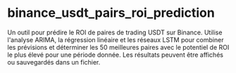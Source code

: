 # binance_usdt_pairs_roi_prediction
Un outil pour prédire le ROI de paires de trading USDT sur Binance. Utilise l'analyse ARIMA, la régression linéaire et les réseaux LSTM pour combiner les prévisions et déterminer les 50 meilleures paires avec le potentiel de ROI le plus élevé pour une période donnée. Les résultats peuvent être affichés ou sauvegardés dans un fichier.
